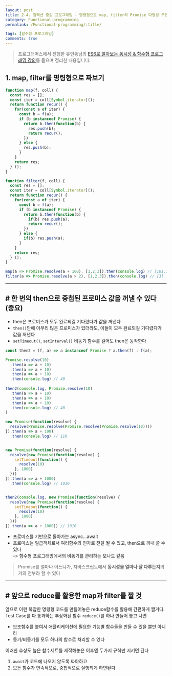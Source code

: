 ```yaml
---
layout: post
title: 2-4. 컬렉션 중심 프로그래밍 - 명령형으로 map, filter의 Promise 다형성 구현, Promise의 규칙
category: Functional-programming
permalink: /Functional-programming/:title/

tags: [함수형 프로그래밍]
comments: true
---
```


>프로그래머스에서 진행한 유인동님의 [ES6로 알아보는 동시성 & 함수형 프로그래밍 강의](https://programmers.co.kr/learn/courses/3409)를 들으며 정리한 내용입니다.

## 1. map, filter를 명령형으로 짜보기
```js
function map(f, coll) {
  const res = [];
  const iter = coll[Symbol.iterator]();
  return function recur() {
    for(const a of iter) {
      const b = f(a);
      if (b instanceof Promise) {
        return b.then(function(b) {
          res.push(b);
          return recur();
        })
      } else {
        res.push(b);
      }
    }
    return res;
  } ();
}

function filter(f, coll) {
  const res = [];
  const iter = coll[Symbol.iterator]();
  return function recur() {
    for(const a of iter) {
      const b = f(a);
      if (b instanceof Promise) {
        return b.then(function(b) {
          if(b) res.push(a);
          return recur();
        })
      } else {
        if(b) res.push(a);
      }
    }
    return res;
  } ();
}

map(a => Promise.resolve(a + 100), [1,2,3]).then(console.log) // [101,102,103]
filter(a => Promise.resolve(a > 2), [1,2,3]).then(console.log) // [3]
```

---

## # 한 번의 then으로 중첩된 프로미스 값을 꺼낼 수 있다 (중요) 
* then은 프로미스가 모두 완료되길 기다렸다가 값을 꺼낸다 
* `then()`안에 아무리 많은 프로미스가 있더라도, 이들이 모두 완료되길 기다렸다가 값을 꺼낸다
* `setTimeout()`, `setInterval()` 비동기 함수를 걸어도 then은 동작한다

```js 
const then2 = (f, a) => a instanceof Promise ? a.then(f) : f(a);

Promise.resolve(10)
  .then(a => a + 10)
  .then(a => a + 10)
  .then(a => a + 10)
  .then(console.log) // 40
  
then2(console.log, Promise.resolve(10)
  .then(a => a + 10)
  .then(a => a + 10)
  .then(a => a + 10)
  .then(console.log) // 40 
)

new Promise(function(resolve) {
  resolve(Promise.resolve(Promise.resolve(Promise.resolve(10))))
}).then(a => a + 100)
  .then(console.log) // 110


new Promise(function(resolve) {
  resolve(new Promise(function(resolve) {
    setTimeout(function() {
      resolve(10)
    }, 1000)
  }))
}).then(a => a + 1000)
  .then(console.log) // 1010


then2(console.log, new Promise(function(resolve) {
  resolve(new Promise(function(resolve) {
    setTimeout(function() {
      resolve(10)
    }, 1000)
  }))
}).then(a => a + 1000)) // 1010
```

* 프로미스를 기반으로 돌아가는 async...await
* 프로미스는 일급객체로서 여러함수의 인자로 전달 될 수 있고, then으로 꺼내 쓸 수 있다  
-> 함수형 프로그래밍에서의 비동기를 관리하는 모나드 같음

>Promise를 얼마나 아느냐가, 자바스크립트에서 **동시성을 얼마나 잘 다루는지**의 거의 전부라 할 수 있다

---

## # 앞으로 reduce를 활용한 map과 filter를 짤 것

앞으로 이런 복잡한 명령형 코드를 만들어놓은 reduce함수를 활용해 간편하게 짤거다. 
Test Case를 다 통과하는 추상화된 함수 `reduce()`를 하나 만들어 놓고 나면
* 보조함수를 붙여서 애플리케이션에 필요한 기능별 함수들을 만들 수 있을 뿐만 아니라
* 동기/비동기를 모두 하나의 함수로 처리할 수 있다

이러한 추상도 높은 함수세트를 제작해놓은 이후엔 두가지 규칙만 지키면 된다
1. `await`가 코드에 나오지 않도록 짜야하고
2. 모든 함수가 연속적으로, 중첩적으로 실행되게 하면된다